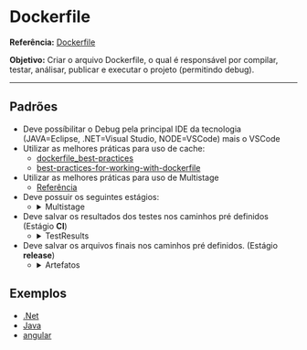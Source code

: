 # Dockerfile
**Referência:** [Dockerfile](https://docs.docker.com/engine/reference/builder/)

**Objetivo:** Criar o arquivo Dockerfile, o qual é responsável por compilar, testar, análisar, publicar e executar o projeto (permitindo debug).
 

---
## Padrões

* Deve possíbilitar o Debug pela principal IDE da tecnologia (JAVA=Eclipse, .NET=Visual Studio, NODE=VSCode) mais o VSCode
* Utilizar as melhores práticas para uso de cache:
  - [dockerfile_best-practices](https://docs.docker.com/develop/develop-images/dockerfile_best-practices/)
  - [best-practices-for-working-with-dockerfile](https://medium.com/@nagarwal/best-practices-for-working-with-dockerfiles-fb2d22b78186)
* Utilizar as melhores práticas para uso de Multistage
  - [Referência](https://docs.docker.com/develop/develop-images/multistage-build/)
* Deve possuir os seguintes estágios:
  * <details>
      <summary>Multistage</summary>

      - **base:** 
        - Estágio para instalação de ferramentas/bibliotecas adicionais, que não estão na imagem base, necessárias para compilação/execução dos testes do projeto.
      - **ci:**
        - Copiar somente os arquivos necessários para restore de pacotes.
        - Restaurar
        - entrypoint => Continuous Integration
          - Análise de código pelo sonarqube
          - Rodar testes unitários/integração
          - Gerar artefatos com os resultados dos teste/code coverage
      - **publish:** 
        - Estágio para geração dos arquivos finais (runtime/pacotes)
      - **runtime**
        - Estágio de runtime da aplicação
      - **release:** 
        - Estágio de deploy dos arquivos.
          - Pacotes nuget/npm/maven no registry
          - Kubernetes
      - **final:** 
        - Estágio final (Pode ser o `runtime`)
    </details>
* Deve salvar os resultados dos testes nos caminhos pré definidos (Estágio **CI**)
  * <details>
      <summary>TestResults</summary>
    
      - Resultado do teste (unitário/integração)
        - vstest: `/TestResults/result/vsTest/`
        - junit:  `/TestResults/result/junit/`
        - nunit:  `/TestResults/result/nunit/`
        - xunit:  `/TestResults/result/xunit/`
        - sonarqube ([generic test](https://docs.sonarqube.org/latest/analysis/generic-test/)): `/TestResults/result/sonarqube/`
      - Cobertura de código
        - cobertura: `/TestResults/codecoverage/coverage.cobertura.xml`
        - opencover:  `/TestResults/codecoverage/coverage.opencover.xml`
        - lcov: `/TestResults/codecoverage/lcov.info`
        - html: `/TestResults/codecoverage/Report/`    
    </details>
* Deve salvar os arquivos finais nos caminhos pré definidos. (Estágio **release**)
  * <details>
      <summary>Artefatos</summary>

      - packages:
        - npm:   `/var/release/packages/npm/`
        - nuget: `/var/release/packages/nuget/`
        - maven: `/var/release/packages/maven/`
      - source: `/var/release/source/`
      - www: `/var/release/www/`
    </details>


## Exemplos

* [.Net](.././NetCore/Dockerfile)
* [Java](.././Java/Dockerfile)
* [angular](.././Angular/Dockerfile)